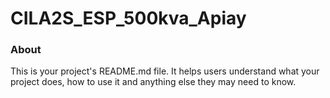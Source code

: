 CILA2S_ESP_500kva_Apiay
===================================

### About

This is your project's README.md file. It helps users understand what your
project does, how to use it and anything else they may need to know.
